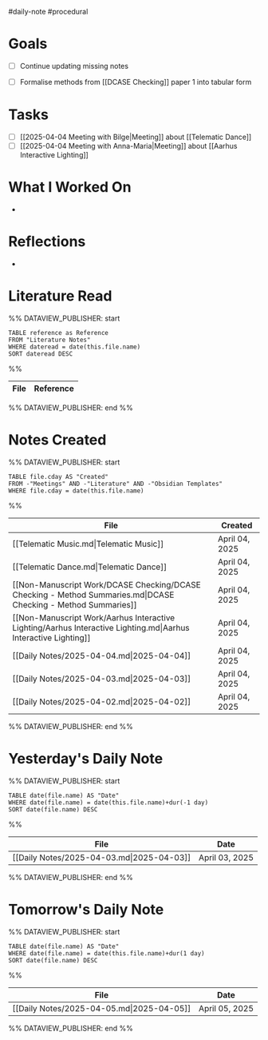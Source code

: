#daily-note #procedural 

# Goals

- [ ] Continue updating missing notes
- [ ] Formalise methods from [[DCASE Checking]] paper 1 into tabular form


# Tasks

- [ ] [[2025-04-04 Meeting with Bilge|Meeting]] about [[Telematic Dance]]
- [ ] [[2025-04-04 Meeting with Anna-Maria|Meeting]] about [[Aarhus Interactive Lighting]]

# What I Worked On

- 

# Reflections

- 

# Literature Read

%% DATAVIEW_PUBLISHER: start
```dataview
TABLE reference as Reference
FROM "Literature Notes"
WHERE dateread = date(this.file.name)
SORT dateread DESC
```
%%

| File | Reference |
| ---- | --------- |

%% DATAVIEW_PUBLISHER: end %%

# Notes Created


%% DATAVIEW_PUBLISHER: start
```dataview
TABLE file.cday AS "Created"
FROM -"Meetings" AND -"Literature" AND -"Obsidian Templates"
WHERE file.cday = date(this.file.name)
```
%%

| File                                                                                                            | Created        |
| --------------------------------------------------------------------------------------------------------------- | -------------- |
| [[Telematic Music.md\|Telematic Music]]                                                                         | April 04, 2025 |
| [[Telematic Dance.md\|Telematic Dance]]                                                                         | April 04, 2025 |
| [[Non-Manuscript Work/DCASE Checking/DCASE Checking - Method Summaries.md\|DCASE Checking - Method Summaries]]  | April 04, 2025 |
| [[Non-Manuscript Work/Aarhus Interactive Lighting/Aarhus Interactive Lighting.md\|Aarhus Interactive Lighting]] | April 04, 2025 |
| [[Daily Notes/2025-04-04.md\|2025-04-04]]                                                                       | April 04, 2025 |
| [[Daily Notes/2025-04-03.md\|2025-04-03]]                                                                       | April 04, 2025 |
| [[Daily Notes/2025-04-02.md\|2025-04-02]]                                                                       | April 04, 2025 |

%% DATAVIEW_PUBLISHER: end %%

# Yesterday's Daily Note

%% DATAVIEW_PUBLISHER: start
```dataview
TABLE date(file.name) AS "Date"
WHERE date(file.name) = date(this.file.name)+dur(-1 day)
SORT date(file.name) DESC
```
%%

| File                                      | Date           |
| ----------------------------------------- | -------------- |
| [[Daily Notes/2025-04-03.md\|2025-04-03]] | April 03, 2025 |

%% DATAVIEW_PUBLISHER: end %%
# Tomorrow's Daily Note

%% DATAVIEW_PUBLISHER: start
```dataview
TABLE date(file.name) AS "Date"
WHERE date(file.name) = date(this.file.name)+dur(1 day)
SORT date(file.name) DESC
```
%%

| File                                      | Date           |
| ----------------------------------------- | -------------- |
| [[Daily Notes/2025-04-05.md\|2025-04-05]] | April 05, 2025 |

%% DATAVIEW_PUBLISHER: end %%



